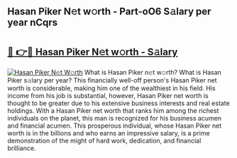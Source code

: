 ## Hasan Piker N𝚎t w𝚘rth - Part-oO6 S𝚊lary per year nCqrs

# <h2><a href="http://gc0ken.nevu.top/?p=Hasan+Piker">🔗 👉🔴 Hasan Piker N𝚎t w𝚘rth - S𝚊lary</a></h2>

[![Hasan Piker N𝚎t W𝚘rth](https://i.imgur.com/Oavwk0R.jpeg)](http://gc0ken.nevu.top/?p=Hasan+Piker)
What is Hasan Piker n𝚎t w𝚘rth? What is Hasan Piker s𝚊lary per year?
This financially well-off person's Hasan Piker net worth is considerable, making him one of the wealthiest in his field. His income from his job is substantial, however, Hasan Piker net worth is thought to be greater due to his extensive business interests and real estate holdings. With a Hasan Piker net worth that ranks him among the richest individuals on the planet, this man is recognized for his business acumen and financial acumen. This prosperous individual, whose Hasan Piker net worth is in the billions and who earns an impressive salary, is a prime demonstration of the might of hard work, dedication, and financial brilliance.
